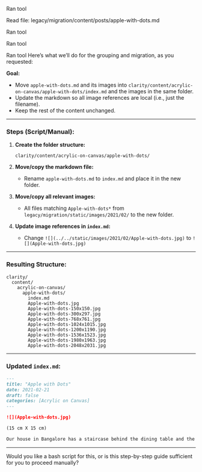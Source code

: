 
Ran tool

Read file: legacy/migration/content/posts/apple-with-dots.md

Ran tool

Ran tool

Ran tool
Here’s what we’ll do for the grouping and migration, as you requested:

**Goal:**  
- Move `apple-with-dots.md` and its images into `clarity/content/acrylic-on-canvas/apple-with-dots/index.md` and the images in the same folder.
- Update the markdown so all image references are local (i.e., just the filename).
- Keep the rest of the content unchanged.

---

### **Steps (Script/Manual):**

1. **Create the folder structure:**
   ```
   clarity/content/acrylic-on-canvas/apple-with-dots/
   ```

2. **Move/copy the markdown file:**
   - Rename `apple-with-dots.md` to `index.md` and place it in the new folder.

3. **Move/copy all relevant images:**
   - All files matching `Apple-with-dots*` from `legacy/migration/static/images/2021/02/` to the new folder.

4. **Update image references in `index.md`:**
   - Change `![](../../static/images/2021/02/Apple-with-dots.jpg)` to `![](Apple-with-dots.jpg)`

---

### **Resulting Structure:**
```
clarity/
  content/
    acrylic-on-canvas/
      apple-with-dots/
        index.md
        Apple-with-dots.jpg
        Apple-with-dots-150x150.jpg
        Apple-with-dots-300x297.jpg
        Apple-with-dots-768x761.jpg
        Apple-with-dots-1024x1015.jpg
        Apple-with-dots-1200x1190.jpg
        Apple-with-dots-1536x1523.jpg
        Apple-with-dots-1980x1963.jpg
        Apple-with-dots-2048x2031.jpg
```

---

### **Updated `index.md`:**
```markdown
---
title: "Apple with Dots"
date: 2021-02-21
draft: false
categories: [Acrylic on Canvas]
---

![](Apple-with-dots.jpg)

(15 cm X 15 cm)

Our house in Bangalore has a staircase behind the dining table and the empty blocks of the steps called out to be filled. They inspired me to fill them up with one small canvas on each step. Given the location - the subjects had to be food inspired!
```

---

Would you like a bash script for this, or is this step-by-step guide sufficient for you to proceed manually?
